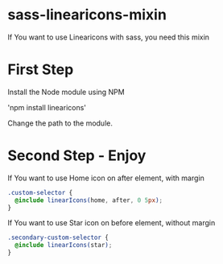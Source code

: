 # sass-linearicons-mixin
If You want to use Linearicons with sass, you need this mixin

# First Step

Install the Node module using NPM

'npm install linearicons'

Change the path to the module.

# Second Step - Enjoy


If You want to use Home icon on after element, with margin

```SCSS
.custom-selector {
  @include linearIcons(home, after, 0 5px);
}
```

If You want to use Star icon on before element, without margin

```SCSS
.secondary-custom-selector {
  @include linearIcons(star);
}
```